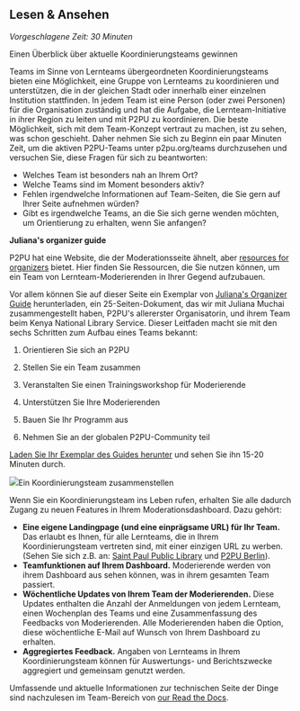 
## Lesen &amp; Ansehen

_Vorgeschlagene Zeit: 30 Minuten_

Einen Überblick über aktuelle Koordinierungsteams gewinnen

Teams im Sinne von Lernteams übergeordneten Koordinierungsteams bieten eine Möglichkeit, eine Gruppe von Lernteams zu koordinieren und unterstützen, die in der gleichen Stadt oder innerhalb einer einzelnen Institution stattfinden. In jedem Team ist eine Person (oder zwei Personen) für die Organisation zuständig und hat die Aufgabe, die Lernteam-Initiative in ihrer Region zu leiten und mit P2PU zu koordinieren. Die beste Möglichkeit, sich mit dem Team-Konzept vertraut zu machen, ist zu sehen, was schon geschieht. Daher nehmen Sie sich zu Beginn ein paar Minuten Zeit, um die aktiven P2PU-Teams unter p2pu.org/teams durchzusehen und versuchen Sie, diese Fragen für sich zu beantworten:

- Welches Team ist besonders nah an Ihrem Ort?
- Welche Teams sind im Moment besonders aktiv?
- Fehlen irgendwelche Informationen auf Team-Seiten, die Sie gern auf Ihrer Seite aufnehmen würden?
- Gibt es irgendwelche Teams, an die Sie sich gerne wenden möchten, um Orientierung zu erhalten, wenn Sie anfangen?

**Juliana&#39;s organizer guide**

P2PU hat eine Website, die der Moderationsseite ähnelt, aber [resources for organizers](https://www.p2pu.org/en/organize/) bietet. Hier finden Sie Ressourcen, die Sie nutzen können, um ein Team von Lernteam-Moderierenden in Ihrer Gegend aufzubauen.

Vor allem können Sie auf dieser Seite ein Exemplar von [Juliana&#39;s Organizer Guide](https://learningcircles.p2pu.org/en/get-organizer-guide/) herunterladen, ein 25-Seiten-Dokument, das wir mit Juliana Muchai zusammengestellt haben, P2PU&#39;s allererster Organisatorin, und ihrem Team beim Kenya National Library Service. Dieser Leitfaden macht sie mit den sechs Schritten zum Aufbau eines Teams bekannt:

1. Orientieren Sie sich an P2PU

2. Stellen Sie ein Team zusammen

3. Veranstalten Sie einen Trainingsworkshop für Moderierende

4. Unterstützen Sie Ihre Moderierenden

5. Bauen Sie Ihr Programm aus

6. Nehmen Sie an der globalen P2PU-Community teil

[Laden Sie Ihr Exemplar des Guides herunter](https://learningcircles.p2pu.org/en/get-organizer-guide/) und sehen Sie ihn 15-20 Minuten durch.

![](RackMultipart20210407-4-1ctazjj_html_dc5e48e2dbd0524b.png)Ein Koordinierungsteam zusammenstellen

Wenn Sie ein Koordinierungsteam ins Leben rufen, erhalten Sie alle dadurch Zugang zu neuen Features in Ihrem Moderationsdashboard. Dazu gehört:

- **Eine eigene Landingpage (und eine einprägsame URL) für Ihr Team.** Das erlaubt es Ihnen, für alle Lernteams, die in Ihrem Koordinierungsteam vertreten sind, mit einer einzigen URL zu werben. (Sehen Sie sich z.B. an: [Saint Paul Public Library](https://sppl.p2pu.org/) und [P2PU Berlin](https://berlin.p2pu.org/)).
- **Teamfunktionen auf Ihrem Dashboard.** Moderierende werden von ihrem Dashboard aus sehen können, was in ihrem gesamten Team passiert.
- **Wöchentliche Updates von Ihrem Team der Moderierenden.** Diese Updates enthalten die Anzahl der Anmeldungen von jedem Lernteam, einen Wochenplan des Teams und eine Zusammenfassung des Feedbacks von Moderierenden. Alle Moderierenden haben die Option, diese wöchentliche E-Mail auf Wunsch von Ihrem Dashboard zu erhalten.
- **Aggregiertes Feedback.** Angaben von Lernteams in Ihrem Koordinierungsteam können für Auswertungs- und Berichtszwecke aggregiert und gemeinsam genutzt werden.

Umfassende und aktuelle Informationen zur technischen Seite der Dinge sind nachzulesen im Team-Bereich von [our Read the Docs](https://learning-circles-user-manual.readthedocs.io/en/latest/index.html).
